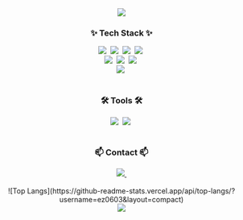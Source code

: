 <div align="center">
<img src="https://capsule-render.vercel.app/api?type=wave&color=auto&height=300&section=header&text=Jieon%20Github&fontSize=90" />
</div>

<!--내용 부분-->
<h3 align="center">✨ Tech Stack ✨</h3>
<div align="center">
  <img src="https://img.shields.io/badge/react-20232a.svg?style=for-the-badge&logo=react&logoColor=61DAFB" />&nbsp
  <img src="https://img.shields.io/badge/javascript-F7DF1E.svg?style=for-the-badge&logo=javascript&logoColor=20232a" />&nbsp
  <img src="https://img.shields.io/badge/html5-E34F26.svg?style=for-the-badge&logo=html5&logoColor=white" />&nbsp
  <img src="https://img.shields.io/badge/css3-1572B6.svg?style=for-the-badge&logo=css3&logoColor=white" />&nbsp
</div>

<div align="center">
  <img src="https://img.shields.io/badge/java-007396.svg?style=for-the-badge&logo=java&logoColor=white" />&nbsp
  <img src="https://img.shields.io/badge/springboot-6DB33F.svg?style=for-the-badge&logo=springboot&logoColor=white" />&nbsp
  <img src="https://img.shields.io/badge/amazon aws-232F3E.svg?style=for-the-badge&logo=amazon aws&logoColor=white" />&nbsp
</div>

<div align="center">
  <img src="https://img.shields.io/badge/mysql-4479A1.svg?style=for-the-badge&logo=mysql&logoColor=white" />&nbsp
</div>

<br>

<h3 align="center">🛠 Tools 🛠</h3>
<div align="center">
  <img src="https://img.shields.io/badge/git-F05033.svg?style=for-the-badge&logo=git&logoColor=white" />&nbsp
  <img src="https://img.shields.io/badge/github-181717.svg?style=for-the-badge&logo=github&logoColor=white" />&nbsp
</div>

<br>

<h3 align="center">📫 Contact 📫</h3>
<div align="center">
  <a href="mailto:dlwldjs3132@naver.com">
    <img
      src="https://img.shields.io/badge/dlwldjs3132@naver.com-D14836?style=for-the-badge&logo=gmail&logoColor=white"/>&nbsp
  </a>
</div>

<br>
<div align="center">
 ![Top Langs](https://github-readme-stats.vercel.app/api/top-langs/?username=ez0603&layout=compact)
</div>



<div align="center">
<img src="https://capsule-render.vercel.app/api?type=wave&color=auto&height=300&section=footer" />
</div>
